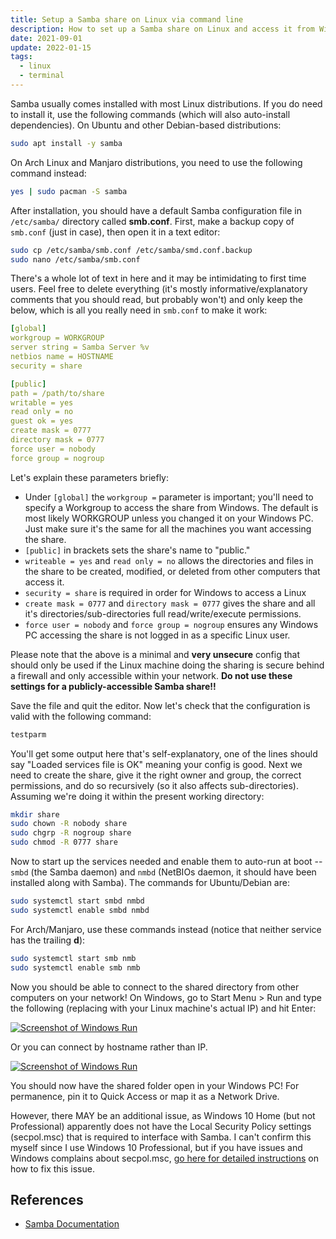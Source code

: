 ```yaml
---
title: Setup a Samba share on Linux via command line
description: How to set up a Samba share on Linux and access it from Windows PCs on the same network with minimal config (but also minimal security) using only the terminal.
date: 2021-09-01
update: 2022-01-15
tags:
  - linux
  - terminal
---
```


Samba usually comes installed with most Linux distributions. If you do need to install it, use the following commands (which will also auto-install dependencies). On Ubuntu and other Debian-based distributions:

```bash
sudo apt install -y samba
```

On Arch Linux and Manjaro distributions, you need to use the following command instead:

```bash
yes | sudo pacman -S samba
```

After installation, you should have a default Samba configuration file in `/etc/samba/` directory called **smb.conf**. First, make a backup copy of `smb.conf` (just in case), then open it in a text editor:

```bash
sudo cp /etc/samba/smb.conf /etc/samba/smd.conf.backup
sudo nano /etc/samba/smb.conf
```

There's a whole lot of text in here and it may be intimidating to first time users. Feel free to delete everything (it's mostly informative/explanatory comments that you should read, but probably won't) and only keep the below, which is all you really need in `smb.conf` to make it work:

```yaml
[global]
workgroup = WORKGROUP
server string = Samba Server %v
netbios name = HOSTNAME
security = share

[public]
path = /path/to/share
writable = yes
read only = no
guest ok = yes
create mask = 0777
directory mask = 0777
force user = nobody
force group = nogroup
```

Let's explain these parameters briefly:

- Under `[global]` the `workgroup =` parameter is important; you'll need to specify a Workgroup to access the share from Windows. The default is most likely WORKGROUP unless you changed it on your Windows PC. Just make sure it's the same for all the machines you want accessing the share.
- `[public]` in brackets sets the share's name to "public."
- `writeable = yes` and `read only = no` allows the directories and files in the share to be created, modified, or deleted from other computers that access it.
- `security = share` is required in order for Windows to access a Linux
- `create mask = 0777` and `directory mask = 0777` gives the share and all it's directories/sub-directories full read/write/execute permissions.
- `force user = nobody` and `force group = nogroup` ensures any Windows PC accessing the share is not logged in as a specific Linux user.

Please note that the above is a minimal and <strong>very unsecure</strong> config that should only be used if the Linux machine doing the sharing is secure behind a firewall and only accessible within your network. <strong>Do not use these settings for a publicly-accessible Samba share!!</strong>

Save the file and quit the editor. Now let's check that the configuration is valid with the following command:

```bash
testparm
```

You'll get some output here that's self-explanatory, one of the lines should say "Loaded services file is OK" meaning your config is good. Next we need to create the share, give it the right owner and group, the correct permissions, and do so recursively (so it also affects sub-directories). Assuming we're doing it within the present working directory:

```bash
mkdir share
sudo chown -R nobody share
sudo chgrp -R nogroup share
sudo chmod -R 0777 share
```

Now to start up the services needed and enable them to auto-run at boot -- `smbd` (the Samba daemon) and `nmbd` (NetBIOs daemon, it should have been installed along with Samba). The commands for Ubuntu/Debian are:

```bash
sudo systemctl start smbd nmbd
sudo systemctl enable smbd nmbd
```

For Arch/Manjaro, use these commands instead (notice that neither service has the trailing **d**):

```bash
sudo systemctl start smb nmb
sudo systemctl enable smb nmb
```

Now you should be able to connect to the shared directory from other computers on your network! On Windows, go to Start Menu > Run and type the following (replacing with your Linux machine's actual IP) and hit Enter:

[![Screenshot of Windows Run](/img/samba1.png)](https://arieldiaz.codes/img/samba1.png)

Or you can connect by hostname rather than IP.

[![Screenshot of Windows Run](/img/samba1.png)](https://arieldiaz.codes/img/samba2.png)

You should now have the shared folder open in your Windows PC! For permanence, pin it to Quick Access or map it as a Network Drive.

However, there MAY be an additional issue, as Windows 10 Home (but not Professional) apparently does not have the Local Security Policy settings (secpol.msc) that is required to interface with Samba. I can't confirm this myself since I use Windows 10 Professional, but if you have issues and Windows complains about secpol.msc, [go here for detailed instructions](https://www.majorgeeks.com/content/page/how_to_enable_local_security_policy_in_windows_10_home.html) on how to fix this issue.

<h2>References</h2>

- <a href="https://www.samba.org/samba/docs" target="_blank" rel="noopener">Samba Documentation</a>
